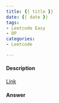```yaml
---
title: {{ title }}
date: {{ date }}
tags:
- Leetcode Easy
- DP
categories: 
- Leetcode

---
```


#### Description

[Link](https://leetcode.com/tag/bit-manipulation/)


#### Answer
```c

```
